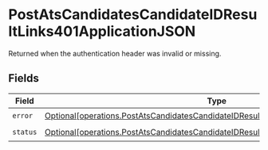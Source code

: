 # PostAtsCandidatesCandidateIDResultLinks401ApplicationJSON

Returned when the authentication header was invalid or missing.


## Fields

| Field                                                                                                                                                                                  | Type                                                                                                                                                                                   | Required                                                                                                                                                                               | Description                                                                                                                                                                            |
| -------------------------------------------------------------------------------------------------------------------------------------------------------------------------------------- | -------------------------------------------------------------------------------------------------------------------------------------------------------------------------------------- | -------------------------------------------------------------------------------------------------------------------------------------------------------------------------------------- | -------------------------------------------------------------------------------------------------------------------------------------------------------------------------------------- |
| `error`                                                                                                                                                                                | [Optional[operations.PostAtsCandidatesCandidateIDResultLinks401ApplicationJSONError]](undefined/models/operations/postatscandidatescandidateidresultlinks401applicationjsonerror.md)   | :heavy_check_mark:                                                                                                                                                                     | N/A                                                                                                                                                                                    |
| `status`                                                                                                                                                                               | [Optional[operations.PostAtsCandidatesCandidateIDResultLinks401ApplicationJSONStatus]](undefined/models/operations/postatscandidatescandidateidresultlinks401applicationjsonstatus.md) | :heavy_check_mark:                                                                                                                                                                     | N/A                                                                                                                                                                                    |